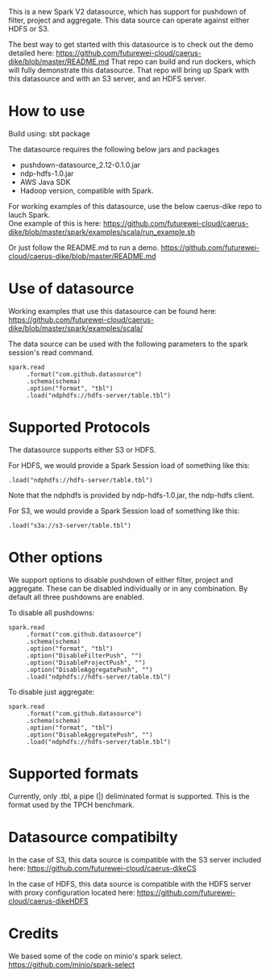 This is a new Spark V2 datasource, which has support for
pushdown of filter, project and aggregate.
This data source can operate against either HDFS or S3.

The best way to get started with this datasource is to check out the demo detailed here:
https://github.com/futurewei-cloud/caerus-dike/blob/master/README.md
That repo can build and run dockers, which will fully demonstrate this datasource.
That repo will bring up Spark with this datasource and with an S3 server, and an HDFS server.

How to use
=============
Build using: sbt package

The datasource requires the following below jars and packages
- pushdown-datasource_2.12-0.1.0.jar 
- ndp-hdfs-1.0.jar
- AWS Java SDK
- Hadoop version, compatible with Spark.

For working examples of this datasource, use the below caerus-dike repo to lauch Spark.  
One example of this is here:
https://github.com/futurewei-cloud/caerus-dike/blob/master/spark/examples/scala/run_example.sh

Or just follow the README.md to run a demo.
https://github.com/futurewei-cloud/caerus-dike/blob/master/README.md

Use of datasource
=================
Working examples that use this datasource can be found here:
https://github.com/futurewei-cloud/caerus-dike/blob/master/spark/examples/scala/

The data source can be used with the following parameters to the spark session's read command.

```
spark.read
     .format("com.github.datasource")
     .schema(schema)
     .option("format", "tbl")
     .load("ndphdfs://hdfs-server/table.tbl")
```

Supported Protocols
====================
The datasource supports either S3 or HDFS.

For HDFS, we would provide a Spark Session load of something like this:

```
.load("ndphdfs://hdfs-server/table.tbl")
```

Note that the ndphdfs is provided by ndp-hdfs-1.0.jar, the ndp-hdfs client.

For S3, we would provide a Spark Session load of something like this:

```
.load("s3a://s3-server/table.tbl")
```
Other options
=============

We support options to disable pushdown of either filter, project and aggregate.
These can be disabled individually or in any combination.
By default all three pushdowns are enabled.

To disable all pushdowns:

```
spark.read
     .format("com.github.datasource")
     .schema(schema)
     .option("format", "tbl")
     .option("DisableFilterPush", "")
     .option("DisableProjectPush", "")
     .option("DisableAggregatePush", "")
     .load("ndphdfs://hdfs-server/table.tbl")
```

To disable just aggregate:

```
spark.read
     .format("com.github.datasource")
     .schema(schema)
     .option("format", "tbl")
     .option("DisableAggregatePush", "")
     .load("ndphdfs://hdfs-server/table.tbl")
```

Supported formats
=================
Currently, only .tbl, a pipe (|) deliminated format is supported.  This is the format used by the TPCH benchmark.

Datasource compatibilty
========================
In the case of S3, this data source is compatible with the
S3 server included here:
https://github.com/futurewei-cloud/caerus-dikeCS

In the case of HDFS, this data source is compatible with the
HDFS server with proxy configuration located here:
https://github.com/futurewei-cloud/caerus-dikeHDFS

Credits
========
We based some of the code on minio's spark select.
https://github.com/minio/spark-select

